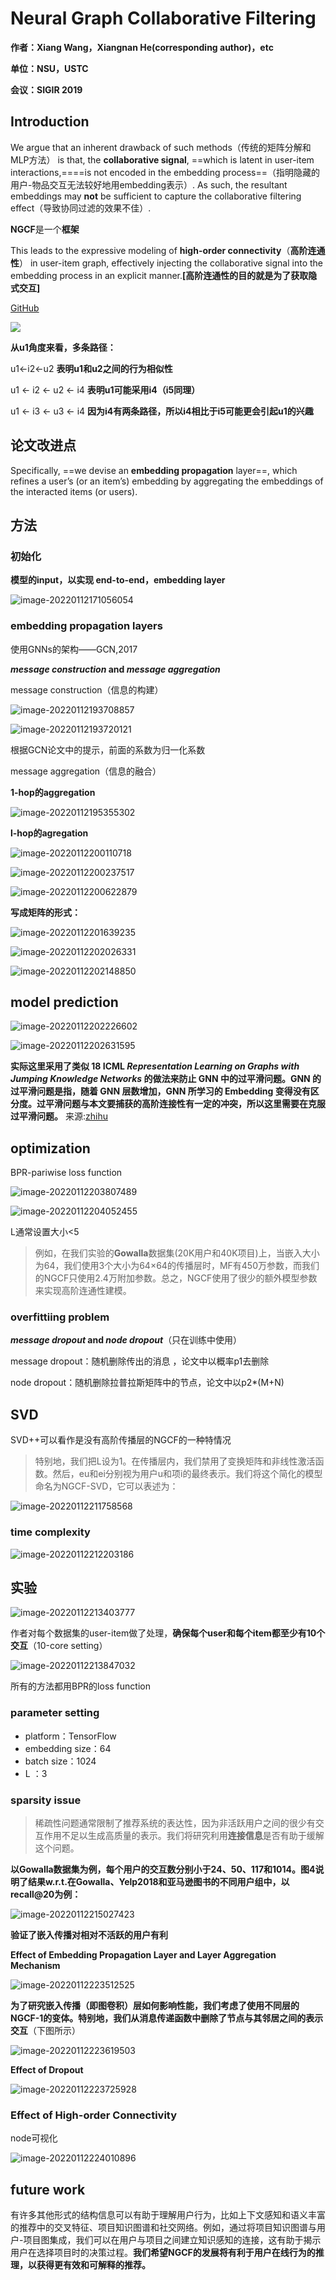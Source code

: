 # Neural Graph Collaborative Filtering

**作者：Xiang Wang，Xiangnan He(corresponding author)，etc**

**单位：NSU，USTC**

**会议：SIGIR 2019**

## Introduction

We argue that an inherent drawback of such methods（传统的矩阵分解和MLP方法） is that, the **collaborative signal**, ==which is latent in user-item interactions,====is not encoded in the embedding process==（指明隐藏的用户-物品交互无法较好地用embedding表示）. As such, the resultant embeddings may **not** be sufficient to capture the collaborative filtering effect（导致协同过滤的效果不佳）.

**NGCF**是一个**框架**

This leads to the expressive modeling of **high-order connectivity**（**高阶连通性**） in user-item graph, effectively injecting the collaborative signal into the embedding process in an explicit manner.**[高阶连通性的目的就是为了获取隐式交互]**

[GitHub](https://github.com/xiangwang1223/neural_graph_collaborative_filtering)

![](https://raw.githubusercontent.com/leelige/upic/main/picgo/image-20220112164824687.png)

**从u1角度来看，多条路径：**

u1←i2←u2                 **表明u1和u2之间的行为相似性**

u1 ← i2 ← u2 ← i4    **表明u1可能采用i4（i5同理）**

u1 ← i3 ← u3 ← i4    **因为i4有两条路径，所以i4相比于i5可能更会引起u1的兴趣** 

## 论文改进点

Specifically, ==we devise an **embedding propagation** layer==, which refines a user’s (or an item’s) embedding by aggregating the embeddings of the interacted items (or users).

## 方法

### 初始化

**模型的input，以实现 end-to-end，embedding layer**



![image-20220112171056054](https://raw.githubusercontent.com/leelige/upic/main/picgo/image-20220112171056054.png)

### embedding propagation layers

使用GNNs的架构——GCN,2017

***message construction* and *message aggregation***

message construction（信息的构建）

![image-20220112193708857](https://raw.githubusercontent.com/leelige/upic/main/picgo/image-20220112193708857.png)

![image-20220112193720121](https://raw.githubusercontent.com/leelige/upic/main/picgo/image-20220112193720121.png)

根据GCN论文中的提示，前面的系数为归一化系数

message aggregation（信息的融合）

**1-hop的aggregation**

![image-20220112195355302](https://raw.githubusercontent.com/leelige/upic/main/picgo/image-20220112195355302.png)

**l-hop的agregation**

![image-20220112200110718](https://raw.githubusercontent.com/leelige/upic/main/picgo/image-20220112200110718.png)

![image-20220112200237517](https://raw.githubusercontent.com/leelige/upic/main/picgo/image-20220112200237517.png)

![image-20220112200622879](https://raw.githubusercontent.com/leelige/upic/main/picgo/image-20220112200622879.png)

**写成矩阵的形式：**

![image-20220112201639235](https://raw.githubusercontent.com/leelige/upic/main/picgo/image-20220112201639235.png)

![image-20220112202026331](https://raw.githubusercontent.com/leelige/upic/main/picgo/image-20220112202026331.png)

![image-20220112202148850](https://raw.githubusercontent.com/leelige/upic/main/picgo/image-20220112202148850.png)

## model prediction

![image-20220112202226602](https://raw.githubusercontent.com/leelige/upic/main/picgo/image-20220112202226602.png)

![image-20220112202631595](https://raw.githubusercontent.com/leelige/upic/main/picgo/image-20220112202631595.png)

**实际这里采用了类似 18 ICML *Representation Learning on Graphs with Jumping Knowledge Networks* 的做法来防止 GNN 中的过平滑问题。GNN 的过平滑问题是指，随着 GNN 层数增加，GNN 所学习的 Embedding 变得没有区分度。过平滑问题与本文要捕获的高阶连接性有一定的冲突，所以这里需要在克服过平滑问题。** 来源:[zhihu](https://zhuanlan.zhihu.com/p/84313274)

## optimization

BPR-pariwise loss function



![image-20220112203807489](https://raw.githubusercontent.com/leelige/upic/main/picgo/image-20220112203807489.png)

![image-20220112204052455](https://raw.githubusercontent.com/leelige/upic/main/picgo/image-20220112204052455.png)

L通常设置大小<5

> 例如，在我们实验的**Gowalla**数据集(20K用户和40K项目)上，当嵌入大小为64，我们使用3个大小为64×64的传播层时，MF有450万参数，而我们的NGCF只使用2.4万附加参数。总之，NGCF使用了很少的额外模型参数来实现高阶连通性建模。

### overfittiing problem

***message dropout* and *node dropout***（只在训练中使用）

message dropout：随机删除传出的消息 ，论文中以概率p1去删除

node dropout：随机删除拉普拉斯矩阵中的节点，论文中以p2*(M+N)

## SVD

SVD++可以看作是没有高阶传播层的NGCF的一种特情况

> 特别地，我们把L设为1。在传播层内，我们禁用了变换矩阵和非线性激活函数。然后，eu和ei分别视为用户u和项i的最终表示。我们将这个简化的模型命名为NGCF-SVD，它可以表述为：

![image-20220112211758568](https://raw.githubusercontent.com/leelige/upic/main/picgo/image-20220112211758568.png)

### time complexity

![image-20220112212203186](https://raw.githubusercontent.com/leelige/upic/main/picgo/image-20220112212203186.png)

## 实验

![image-20220112213403777](https://raw.githubusercontent.com/leelige/upic/main/picgo/image-20220112213403777.png)

作者对每个数据集的user-item做了处理，**确保每个user和每个item都至少有10个交互**（10-core setting）

![image-20220112213847032](https://raw.githubusercontent.com/leelige/upic/main/picgo/image-20220112213847032.png)

所有的方法都用BPR的loss function

### parameter setting

- platform：TensorFlow
- embedding size：64
- batch size：1024
- L ：3

### sparsity issue

> 稀疏性问题通常限制了推荐系统的表达性，因为非活跃用户之间的很少有交互作用不足以生成高质量的表示。我们将研究利用**连接信息**是否有助于缓解这个问题。

**以Gowalla数据集为例，每个用户的交互数分别小于24、50、117和1014。图4说明了结果w.r.t.在Gowalla、Yelp2018和亚马逊图书的不同用户组中，以recall@20为例：**

![image-20220112215027423](https://raw.githubusercontent.com/leelige/upic/main/picgo/image-20220112215027423.png)

**验证了嵌入传播对相对不活跃的用户有利**



**Effect of Embedding Propagation Layer and Layer Aggregation Mechanism**

![image-20220112223512525](https://raw.githubusercontent.com/leelige/upic/main/picgo/image-20220112223512525.png)

**为了研究嵌入传播（即图卷积）层如何影响性能，我们考虑了使用不同层的NGCF-1的变体。特别地，我们从消息传递函数中删除了节点与其邻居之间的表示交互**（下图所示）

![image-20220112223619503](https://raw.githubusercontent.com/leelige/upic/main/picgo/image-20220112223619503.png)

**Effect of Dropout**

![image-20220112223725928](https://raw.githubusercontent.com/leelige/upic/main/picgo/image-20220112223725928.png)

### **Effect of High-order Connectivity**

node可视化

![image-20220112224010896](https://raw.githubusercontent.com/leelige/upic/main/picgo/image-20220112224010896.png)

## future work

有许多其他形式的结构信息可以有助于理解用户行为，比如上下文感知和语义丰富的推荐中的交叉特征、项目知识图谱和社交网络。例如，通过将项目知识图谱与用户-项目图集成，我们可以在用户与项目之间建立知识感知的连接，这有助于揭示用户在选择项目时的决策过程。**我们希望NGCF的发展将有利于用户在线行为的推理，以获得更有效和可解释的推荐。**
